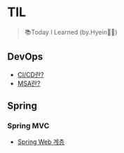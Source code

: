 # TIL
> 📚Today I Learned (by.Hyein👩‍💻)

## DevOps
  - [CI/CD란?](./DevOps/CICD란?.md)
  - [MSA란?](./DevOps/MSA란?.md)

## Spring
### Spring MVC
- [Spring Web 계층](./Spring/SpringMVC/Spring%20Web%20계층.md)
